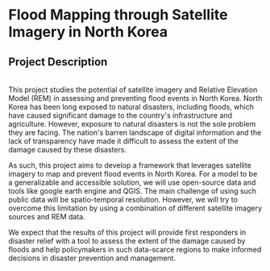 # Flood Mapping through Satellite Imagery in North Korea


## Project Description
</br>
This project studies the potential of satellite imagery and Relative Elevation Model (REM) in assessing and preventing flood events in North Korea. North Korea has been long exposed to natural disasters, including floods, which have caused significant damage to the country's infrastructure and agriculture. However, exposure to natural disasters is not the sole problem they are facing. The nation's barren landscape of digital information and the lack of transparency have made it difficult to assess the extent of the damage caused by these disasters. 

As such, this project aims to develop a framework that leverages satellite imagery to map and prevent flood events in North Korea. For a model to be a generalizable and accessible solution, we will use open-source data and tools like google earth engine and QGIS. The main challenge of using such public data will be spatio-temporal resolution. However, we will try to overcome this limitation by using a combination of different satellite imagery sources and REM data.

We expect that the results of this project will provide first responders in disaster relief with a tool to assess the extent of the damage caused by floods and help policymakers in such data-scarce regions to make informed decisions in disaster prevention and management.

